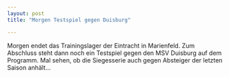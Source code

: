 ```yaml
---
layout: post
title: "Morgen Testspiel gegen Duisburg"

---
```


Morgen endet das Trainingslager der Eintracht in Marienfeld. Zum Abschluss steht dann noch ein Testspiel gegen den MSV Duisburg auf dem Programm. Mal sehen, ob die Siegesserie auch gegen Absteiger der letzten Saison anhält...


